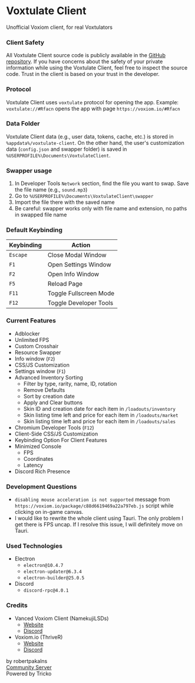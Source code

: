 # Voxtulate Client
Unofficial Voxiom client, for real Voxtulators

### Client Safety 
All Voxtulate Client source code is publicly available in the [GitHub repository](https://github.com/robertpakalns/VoxtulateClient). If you have concerns about the safety of your private information while using the Voxtulate Client, feel free to inspect the source code. Trust in the client is based on your trust in the developer.

### Protocol
Voxtulate Client uses `voxtulate` protocol for opening the app. Example: `voxtulate://#Rfacn` opens the app with page `https://voxiom.io/#Rfacn`

### Data Folder
Voxtulate Client data (e.g., user data, tokens, cache, etc.) is stored in `%appdata%/voxtulate-client`. On the other hand, the user's customization data (`config.json` and swapper folder) is saved in `%USERPROFILE%\Documents\VoxtulateClient`.

### Swapper usage
1. In Developer Tools `Network` section, find the file you want to swap. Save the file name (e.g., `sound.mp3`)
2. Go to `%USERPROFILE%\Documents\VoxtulateClient\swapper`
3. Import the file there with the saved name
4. Be careful: swapper works only with file name and extension, no paths in swapped file name

### Default Keybinding
| Keybinding       | Action                 |
|------------------|------------------------|
| `Escape`         | Close Modal Window     |
| `F1`             | Open Settings Window   |
| `F2`             | Open Info Window       |
| `F5`             | Reload Page            |
| `F11`            | Toggle Fullscreen Mode |
| `F12`            | Toggle Developer Tools |

### Current Features
- Adblocker
- Unlimited FPS
- Custom Crosshair
- Resource Swapper
- Info window (`F2`)
- CSS/JS Customization
- Settings window (`F1`)
- Advanced Inventory Sorting
  * Filter by type, rarity, name, ID, rotation
  * Remove Defaults
  * Sort by creation date
  * Apply and Clear buttons
  * Skin ID and creation date for each item in `/loadouts/inventory` 
  * Skin listing time left and price for each item in `/loadouts/market` 
  * Skin listing time left and price for each item in `/loadouts/sales` 
- Chromium Developer Tools (`F12`)
- Client-Side CSS/JS Customization
- Keybinding Option For Client Features
- Minimized Console
  * FPS
  * Coordinates
  * Latency
- Discord Rich Presence

### Development Questions
- `disabling mouse acceleration is not supported` message from `https://voxiom.io/package/c88d6619469a22a797eb.js` script while clicking on in-game canvas.
- I would like to rewrite the whole client using Tauri. The only problem I get there is FPS uncap. If I resolve this issue, I will definitely move on Tauri.

### Used Technologies
- Electron
  * `electron@10.4.7`
  * `electron-updater@6.3.4`
  * `electron-builder@25.0.5`
- Discord
  * `discord-rpc@4.0.1`

### Credits
- Vanced Voxiom Client (NamekujiLSDs)
  * [Website](https://namekujilsds.github.io/VVC)
  * [Discord](https://discord.com/invite/EcZytWAJkn)
- Voxiom.io (ThriveR)
  * [Website](https://voxiom.io)
  * [Discord](https://discord.com/invite/GBFtRcY)

by robertpakalns  
[Community Server](https://discord.gg/yPjrUrvSzv)  
Powered by Tricko  